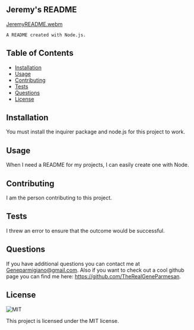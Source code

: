 ## Jeremy's README

[JeremyREADME.webm](https://user-images.githubusercontent.com/119083185/220776578-24c76f90-142d-4ca5-ac25-0d7f0d67b9e8.webm)

    A README created with Node.js.

## Table of Contents 
- [Installation](#installation)
- [Usage](#usage)
- [Contributing](#contributing)
- [Tests](#tests)
- [Questions](#questions)
- [License](#license)


## Installation

You must install the inquirer package and node.js for this project to work.

## Usage

When I need a README for my projects, I can easily create one with Node.

## Contributing

I am the person contributing to this project.

## Tests

I threw an error to ensure that the outcome would be successful. 

## Questions

If you have additional questions you can contact me at Geneparmigiano@gmail.com. Also if you want to check out a cool github page you can find me here: https://github.com/TheRealGeneParmesan.

## License

![MIT](https://img.shields.io/badge/license-MIT-brightgreen)

This project is licensed under the MIT license.
